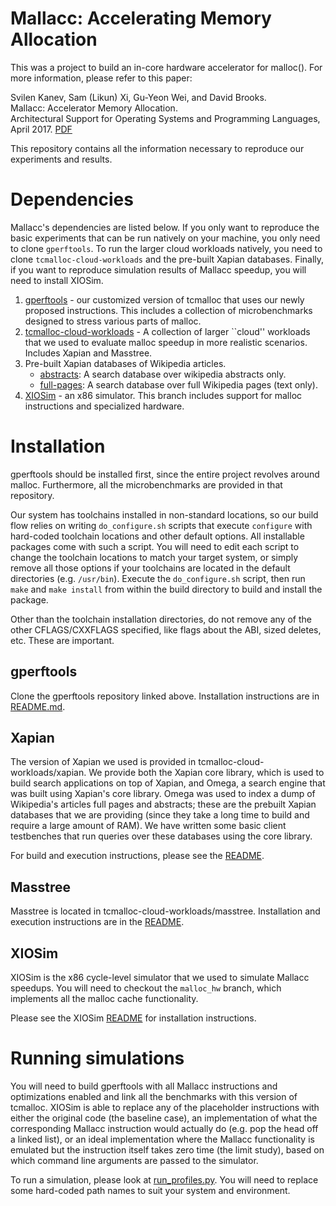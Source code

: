 Mallacc: Accelerating Memory Allocation
=======================================

This was a project to build an in-core hardware accelerator for malloc(). For
more information, please refer to this paper:

Svilen Kanev, Sam (Likun) Xi, Gu-Yeon Wei, and David Brooks.  
Mallacc: Accelerator Memory Allocation.  
Architectural Support for Operating Systems and Programming Languages, April 2017.
[PDF](http://www.samxi.org/papers/kanev_asplos2017.pdf)

This repository contains all the information necessary to reproduce our
experiments and results.

# Dependencies #

Mallacc's dependencies are listed below. If you only want to reproduce the basic
experiments that can be run natively on your machine, you only need to clone
`gperftools`. To run the larger cloud workloads natively, you need to clone
`tcmalloc-cloud-workloads` and the pre-built Xapian databases. Finally, if you
want to reproduce simulation results of Mallacc speedup, you will need to
install XIOSim.

1. [gperftools](https://github.com/s-kanev/gperftools/tree/malloc_hw) - our
   customized version of tcmalloc that uses our newly proposed instructions.
   This includes a collection of microbenchmarks designed to stress various
   parts of malloc.
2. [tcmalloc-cloud-workloads](https://github.com/xyzsam/tcmalloc-cloud-workloads) -
   A collection of larger ``cloud'' workloads that we used to evaluate malloc
   speedup in more realistic scenarios. Includes Xapian and Masstree.
3. Pre-built Xapian databases of Wikipedia articles.
   * [abstracts](https://storage.googleapis.com/mallacc/wiki_abstracts.tar.xz):
     A search database over wikipedia abstracts only.
   * [full-pages](https://storage.googleapis.com/mallacc/wiki_pages.tar.xz): A
     search database over full Wikipedia pages (text only).
4. [XIOSim](https://github.com/s-kanev/XIOSim/tree/malloc_hw) - an x86
   simulator. This branch includes support for malloc instructions and
   specialized hardware.

# Installation #

gperftools should be installed first, since the entire project revolves around
malloc.  Furthermore, all the microbenchmarks are provided in that repository.

Our system has toolchains installed in non-standard locations, so our build flow
relies on writing `do_configure.sh` scripts that execute `configure` with hard-coded
toolchain locations and other default options. All installable packages come
with such a script. You will need to edit each script to change the toolchain
locations to match your target system, or simply remove all those options if your
toolchains are located in the default directories (e.g. `/usr/bin`). Execute the
`do_configure.sh` script, then run `make` and `make install` from within the build
directory to build and install the package.

Other than the toolchain installation directories, do not remove any of the
other CFLAGS/CXXFLAGS specified, like flags about the ABI, sized deletes, etc.
These are important.

## gperftools ##

Clone the gperftools repository linked above. Installation instructions are in
[README.md](https://github.com/s-kanev/gperftools/tree/malloc_hw/README.md).

## Xapian ##

The version of Xapian we used is provided in tcmalloc-cloud-workloads/xapian.
We provide both the Xapian core library, which is used to build search
applications on top of Xapian, and Omega, a search engine that was built using
Xapian's core library. Omega was used to index a dump of Wikipedia's articles
full pages and abstracts; these are the prebuilt Xapian databases that we are
providing (since they take a long time to build and require a large amount of
RAM). We have written some basic client testbenches that run queries over these
databases using the core library.

For build and execution instructions, please see the
[README](https://github.com/xyzsam/tcmalloc-cloud-workloads/README.md).

## Masstree ##

Masstree is located in tcmalloc-cloud-workloads/masstree. Installation
and execution instructions are in the
[README](https://github.com/xyzsam/tcmalloc-cloud-workloads/README.md).

## XIOSim ##

XIOSim is the x86 cycle-level simulator that we used to simulate Mallacc
speedups.  You will need to checkout the `malloc_hw` branch, which implements
all the malloc cache functionality.

Please see the XIOSim
[README](https://github.com/s-kanev/XIOSim/tree/malloc_hw/README.md) for
installation instructions.

# Running simulations #

You will need to build gperftools with all Mallacc instructions and optimizations
enabled and link all the benchmarks with this version of tcmalloc. XIOSim is
able to replace any of the placeholder instructions with either the original
code (the baseline case), an implementation of what the corresponding Mallacc
instruction would actually do (e.g. pop the head off a linked list), or an
ideal implementation where the Mallacc functionality is emulated but the
instruction itself takes zero time (the limit study), based on which command line
arguments are passed to the simulator.

To run a simulation, please look at
[run_profiles.py](scripts/sim_runs/run_profiles.py).  You will need to replace
some hard-coded path names to suit your system and environment.
